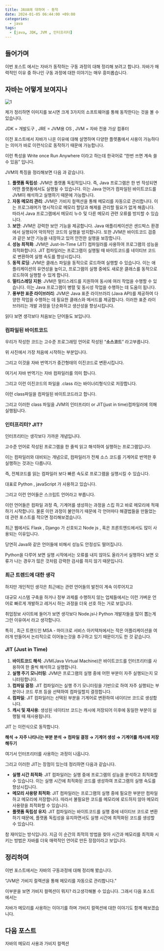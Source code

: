 ```yaml
---
title: JAVA에 대하여 - 동작
date: 2024-01-05 06:44:00 +09:00
categories:
  - java
tags:
  - [java, JDK, JVM , 인터프리터]
---
```

## 들어가며

이번 포스트 에서는 자바가 동작하는 구동 과정의 대해 정리해 보려고 합니다. 자바가 매력적인 이유 중 하나인 구동 과정에 대한 이야기는 매우 흥미롭습니다.

## 자바는 어떻게 보여지나

![1](https://github.com/Sejin-999/blog-test/assets/76008226/bc2da799-a241-4c78-837b-38fc06972a12)


제가 정리하면 이미지를 보시면 크게 3가지의 소프트웨어를 통해 동작한다는 것을 볼 수 있습니다.

JDK = 개발도구 , JRE = JVM용 OS , JVM = 자바 전용 가상 컴퓨터

이전 포스트에서 자바가 나온 이유에 대해 설명하며 다양한 플렛폼에서 사용이 가능하다는 의미가 바로 이런식으로 동작하기 때문에 가능합니다.

이런 특성을 Write once Run Anywhere 이라고 하는데 한국어로 “한번 쓰면 계속 쓸 수 있음” 입니다.

JVM의 특징을 정리해보면 다음 과 같습니다.

1. **플랫폼 독립성**: JVM은 플랫폼 독립적입니다. 즉, Java 프로그램은 한 번 작성되면 어떤 플랫폼에서도 실행될 수 있습니다. 이는 Java 언어가 컴파일된 바이트코드를 JVM이 해석하고 실행하기 때문에 가능합니다.
2. **자동 메모리 관리**: JVM은 가비지 컬렉션을 통해 메모리를 자동으로 관리합니다. 이는 프로그래머가 명시적으로 메모리 할당과 해제를 관리할 필요가 없게 해줍니다. 따라서 Java 프로그램에서 메모리 누수 및 다른 메모리 관련 오류를 방지할 수 있습니다.
3. **보안**: JVM은 강력한 보안 기능을 제공합니다. Java 애플리케이션은 샌드박스 환경에서 실행되어 악의적인 코드의 실행을 방지합니다. 또한 JVM은 바이트코드 검증과 같은 보안 기능을 내장하고 있어 안전한 실행을 보장합니다.
4. **성능 최적화**: JVM은 Just-In-Time (JIT) 컴파일러를 사용하여 프로그램의 성능을 최적화합니다. JIT 컴파일러는 프로그램이 실행될 때 바이트코드를 네이티브 코드로 변환하여 실행 속도를 향상시킵니다.
5. **동적 로딩**: JVM은 클래스 파일을 동적으로 로드하여 실행할 수 있습니다. 이는 애플리케이션의 유연성을 높이고, 프로그램의 실행 중에도 새로운 클래스를 동적으로 로드하여 실행할 수 있게 합니다.
6. **멀티스레딩 지원**: JVM은 멀티스레드를 지원하여 동시에 여러 작업을 수행할 수 있습니다. 이는 Java 프로그램이 병렬 및 동시성 작업을 수행하는 데 도움이 됩니다.
7. **풍부한 표준 라이브러리**: JVM은 Java 표준 라이브러리 (Java API)를 제공하여 다양한 작업을 수행하는 데 필요한 클래스와 메서드를 제공합니다. 이러한 표준 라이브러리는 개발 과정을 단순화하고 생산성을 향상시킵니다.

읽다 보면 생각보다 처음보는 단어들도 보입니다.

### 컴파일된 바이트코드

우리가 작성한 코드는 고수준 프로그래밍 언어로 작성된 “**소스코드**” 라고부릅니다.

위 사진에서 가장 처음에 시작하는 부분입니다.

그리고 이것을 자바 번역기가 중간형태의 이진코드로 변환시킵니다.

여기서 자바 번역기는 자바 컴파일러를 의미 합니다.

그리고 이런 이진코드의 파일을 .class 라는 바이너리형식으로 저장합니다.

이런 class파일을 컴파일된 바이트코드라고 합니다.

그리고 이러한 class 파일을 JVM의 인터프리터 or JIT(just in time)컴파일러에 의해 실행됩니다.

### 인터프리터? JIT?

인터프리터는 생각보다 가까운 개념입니다. 

고수준 언어로 작성된 프로그램을 한 줄씩 읽고 해석하여 실행하는 프로그램입니다. 

이는 컴파일러와 대비되는 개념으로, 컴파일러가 전체 소스 코드를 기계어로 번역한 후 실행하는 것과는 다릅니다.

즉, 전체코드를 읽는 컴파일러 보다 빠른 속도로 프로그램을 실행시킬 수 있습니다.

대표로 Python , javaScript 가  사용하고 있습니다. 

그리고 이런 언어들은 스크립트 언어라고 부릅니다.

이런 언어들은 컴파일 과정 즉, 기계어를 생성하는 과정을 스킵 하고 바로 메모리에 적재하기 시작합니다. 물론 이런 과정이 불안하기 때문에 각 언어마다 해결법들을 만들었는데 관련 포스트를 적으면 정리해보겠습니다.

최근 웹에서도 Flask , Django 가 선호되고 Node js , 혹은 프론트엔드에서도 많이 사용되는 이유입니다.

당연히 Java와 같은 언어들에 비해서 성능도 안정성도 떨어집니다.

Python을 다루어 보면 실행 시작에서는 오류를 내지 않아도 올라가서 실행하다 보면 오류가 나는 경우가 많은 것처럼 강력한 검사를 하지 않기 때문입니다.

### 최근 트렌드에 대한 생각

하지만 개인적인 생각은 최근에는 관련 언어들의 발전이 계속 이루어지고 

대규모 시스템 구축을 하거나 정부 과제를 수행하지 않는 업체들에서는 이런 가벼운 언어로 빠르게 개발하고 레거시 하는 과정을 더욱 선호 하는 거로 보입니다.  

취업정보 사이트에 들어가 보면 생각보다 Node.js나 Python 개발자들을 많이 뽑는게 그런 이유여서 라고 생각합니다.

특히 , 최근 트랜드인 MSA - 마이크로 서비스 아키텍처에서는 작은 어플리케이션을 여러개 만들어서 논리적으로 이어놓는것을 추구하고 있기 때문이기도 한 것 같습니다.

### JIT  (Just in Time)

1. **바이트코드 해석**: JVM(Java Virtual Machine)은 바이트코드를 인터프리터를 사용하여 한 줄씩 해석하고 실행합니다.
2. **실행 주기 모니터링**: JVM은 프로그램의 실행 중에 어떤 부분이 자주 실행되는지 모니터링합니다.
3. **컴파일 결정**: JIT 컴파일러는 실행 주기 모니터링을 기반으로 하여 자주 실행되는 부분이나 코드 루프 등을 선택하여 컴파일할지 결정합니다.
4. **컴파일**: JIT 컴파일러는 선택된 부분을 기계어로 변환하여 네이티브 코드로 생성합니다.
5. **캐시 및 재사용**: 생성된 네이티브 코드는 캐시에 저장되어 이후에 동일한 부분이 실행될 때 재사용됩니다.

JIT 는 이런식으로 동작합니다.

**해석 → 자주 나타나는 부분 분석 → 컴파일 결정 → 기계어 생성 → 기계어를 캐시에 저장해두기**

여기서 인터프리터를 사용하는 과정이 나옵니다.

그리고 이러한 JIT는 장점이 있는데 정리하면 다음과 같습니다.

- **실행 시간 최적화**: JIT 컴파일러는 실행 중에 프로그램의 성능을 분석하고 최적화할 수 있습니다. 이는 실행 시간에 최적화된 코드를 생성하여 프로그램의 실행 속도를 향상시킵니다.
- **메모리 사용량 최적화**: JIT 컴파일러는 프로그램의 실행 중에 필요한 부분만 컴파일하고 메모리에 저장합니다. 따라서 불필요한 코드를 메모리에 로드하지 않아 메모리 사용량을 최적화할 수 있습니다.
- **플랫폼 독립성 유지**: JIT 컴파일러는 바이트코드를 실행 중에 네이티브 코드로 변환하기 때문에, 플랫폼 독립성을 유지하면서도 실행 시간에 최적화된 코드를 생성할 수 있습니다.

참 재미있는 방식입니다. 지금 이 순간의 최적의 방법을 찾아 시간과 메모리를 최적화 시키는 방법은 자바를 더욱 매력적인 언어로 만든 장점이라고 보입니다.

## 정리하며

이번 포스트에서는 자바의 구동과정에 대해 정리해 봤습니다.

“JVM은 가비지 컬렉션을 통해 메모리를 자동으로 관리합니다.”

이부분을 보면 가비지 컬렉션이 뭐지? 라고생각해볼 수 있습니다. 그래서 다음 포스트 에서는 

자바가 메모리를 사용하는 이야기를 하며 가비지 컬렉션에 대한 이야기도 함께 해보겠습니다.

## 다음 포스트

자바의 메모리 사용과 가비지 컬렉션